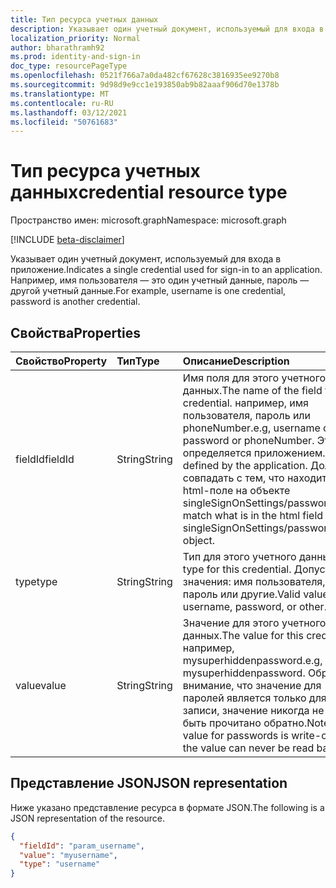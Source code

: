 ```yaml
---
title: Тип ресурса учетных данных
description: Указывает один учетный документ, используемый для входа в приложение.
localization_priority: Normal
author: bharathramh92
ms.prod: identity-and-sign-in
doc_type: resourcePageType
ms.openlocfilehash: 0521f766a7a0da482cf67628c3816935ee9270b8
ms.sourcegitcommit: 9d98d9e9cc1e193850ab9b82aaaf906d70e1378b
ms.translationtype: MT
ms.contentlocale: ru-RU
ms.lasthandoff: 03/12/2021
ms.locfileid: "50761683"
---
```

# <a name="credential-resource-type"></a><span data-ttu-id="8e259-103">Тип ресурса учетных данных</span><span class="sxs-lookup"><span data-stu-id="8e259-103">credential resource type</span></span>

<span data-ttu-id="8e259-104">Пространство имен: microsoft.graph</span><span class="sxs-lookup"><span data-stu-id="8e259-104">Namespace: microsoft.graph</span></span>

[!INCLUDE [beta-disclaimer](../../includes/beta-disclaimer.md)]

<span data-ttu-id="8e259-105">Указывает один учетный документ, используемый для входа в приложение.</span><span class="sxs-lookup"><span data-stu-id="8e259-105">Indicates a single credential used for sign-in to an application.</span></span> <span data-ttu-id="8e259-106">Например, имя пользователя — это один учетный данные, пароль — другой учетный данные.</span><span class="sxs-lookup"><span data-stu-id="8e259-106">For example, username is one credential, password is another credential.</span></span>

## <a name="properties"></a><span data-ttu-id="8e259-107">Свойства</span><span class="sxs-lookup"><span data-stu-id="8e259-107">Properties</span></span>

| <span data-ttu-id="8e259-108">Свойство</span><span class="sxs-lookup"><span data-stu-id="8e259-108">Property</span></span>     | <span data-ttu-id="8e259-109">Тип</span><span class="sxs-lookup"><span data-stu-id="8e259-109">Type</span></span>        | <span data-ttu-id="8e259-110">Описание</span><span class="sxs-lookup"><span data-stu-id="8e259-110">Description</span></span> |
|:-------------|:------------|:------------|
|<span data-ttu-id="8e259-111">fieldId</span><span class="sxs-lookup"><span data-stu-id="8e259-111">fieldId</span></span>|<span data-ttu-id="8e259-112">String</span><span class="sxs-lookup"><span data-stu-id="8e259-112">String</span></span>|<span data-ttu-id="8e259-113">Имя поля для этого учетного данных.</span><span class="sxs-lookup"><span data-stu-id="8e259-113">The name of the field for this credential.</span></span> <span data-ttu-id="8e259-114">например, имя пользователя, пароль или phoneNumber.</span><span class="sxs-lookup"><span data-stu-id="8e259-114">e.g, username or password or phoneNumber.</span></span> <span data-ttu-id="8e259-115">Это определяется приложением.</span><span class="sxs-lookup"><span data-stu-id="8e259-115">This is defined by the application.</span></span> <span data-ttu-id="8e259-116">Должно совпадать с тем, что находится в html-поле на объекте singleSignOnSettings/password.</span><span class="sxs-lookup"><span data-stu-id="8e259-116">Must match what is in the html field on singleSignOnSettings/password object.</span></span>|
|<span data-ttu-id="8e259-117">type</span><span class="sxs-lookup"><span data-stu-id="8e259-117">type</span></span>|<span data-ttu-id="8e259-118">String</span><span class="sxs-lookup"><span data-stu-id="8e259-118">String</span></span>|<span data-ttu-id="8e259-119">Тип для этого учетного данных.</span><span class="sxs-lookup"><span data-stu-id="8e259-119">The type for this credential.</span></span> <span data-ttu-id="8e259-120">Допустимые значения: имя пользователя, пароль или другие.</span><span class="sxs-lookup"><span data-stu-id="8e259-120">Valid values: username, password, or other.</span></span>|
|<span data-ttu-id="8e259-121">value</span><span class="sxs-lookup"><span data-stu-id="8e259-121">value</span></span>|<span data-ttu-id="8e259-122">String</span><span class="sxs-lookup"><span data-stu-id="8e259-122">String</span></span>|<span data-ttu-id="8e259-123">Значение для этого учетного данных.</span><span class="sxs-lookup"><span data-stu-id="8e259-123">The value for this credential.</span></span> <span data-ttu-id="8e259-124">например, mysuperhiddenpassword.</span><span class="sxs-lookup"><span data-stu-id="8e259-124">e.g, mysuperhiddenpassword.</span></span> <span data-ttu-id="8e259-125">Обратите внимание, что значение для паролей является только для записи, значение никогда не может быть прочитано обратно.</span><span class="sxs-lookup"><span data-stu-id="8e259-125">Note the value for passwords is write-only, the value can never be read back.</span></span>|

## <a name="json-representation"></a><span data-ttu-id="8e259-126">Представление JSON</span><span class="sxs-lookup"><span data-stu-id="8e259-126">JSON representation</span></span>

<span data-ttu-id="8e259-127">Ниже указано представление ресурса в формате JSON.</span><span class="sxs-lookup"><span data-stu-id="8e259-127">The following is a JSON representation of the resource.</span></span>

<!-- {
  "blockType": "resource",
  "optionalProperties": [

  ],
  "@odata.type": "microsoft.graph.credential",
  "baseType": null
}-->

```json
{
  "fieldId": "param_username",
  "value": "myusername",
  "type": "username"
}
```

<!-- uuid: 16cd6b66-4b1a-43a1-adaf-3a886856ed98
2019-02-04 14:57:30 UTC -->
<!-- {
  "type": "#page.annotation",
  "description": "credential resource",
  "keywords": "",
  "section": "documentation",
  "tocPath": ""
}-->


